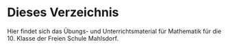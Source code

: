 # Dieses Verzeichnis

Hier findet sich das Übungs- und Unterrichtsmaterial für Mathematik für die 10. Klasse der Freien Schule Mahlsdorf.
